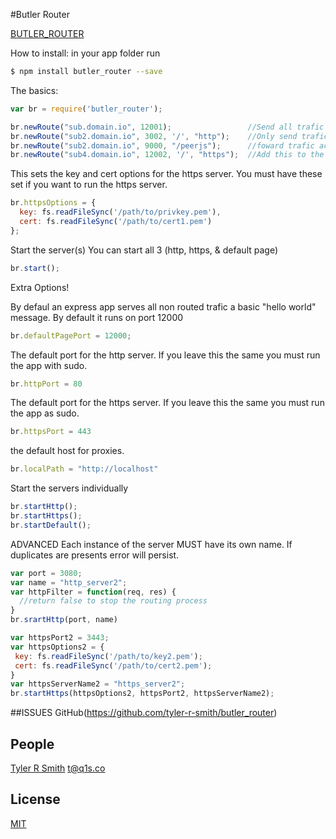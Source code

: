 #Butler Router

[BUTLER_ROUTER](https://www.npmjs.com/package/butler_router)

How to install:
in your app folder run
```bash
$ npm install butler_router --save 
```

The basics:
```js
var br = require('butler_router');

br.newRoute("sub.domain.io", 12001);                 //Send all trafic accsing http(s)://sub.domain.io to port 12001
br.newRoute("sub2.domain.io", 3002, '/', "http");    //Only send trafic accsing http://sub.domain.io to port 3002
br.newRoute("sub2.domain.io", 9000, "/peerjs");      //foward trafic accessing sub2.domain.io/peerjs to port 9000
br.newRoute("sub4.domain.io", 12002, '/', "https");  //Add this to the https routes only
```

This sets the key and cert options for the https server.
You must have these set if you want to run the https server.
```js
br.httpsOptions = {
  key: fs.readFileSync('/path/to/privkey.pem'),
  cert: fs.readFileSync('/path/to/cert1.pem')
};
```

Start the server(s)
You can start all 3 (http, https, & default page)
```js
br.start();
```

Extra Options!

By defaul an express app serves all non routed trafic a basic "hello world" message.
By default it runs on port 12000
```js
br.defaultPagePort = 12000; 
```

The default port for the http server. If you leave this the same you must run the app with sudo.
```js
br.httpPort = 80 
```

The default port for the https server. If you leave this the same you must run the app as sudo.
```js
br.httpsPort = 443 
```

the default host for proxies.
```js
br.localPath = "http://localhost"  
```

Start the servers individually
```js
br.startHttp();
br.startHttps();
br.startDefault();
```

ADVANCED
Each instance of the server MUST have its own name.
If duplicates are presents error will persist.
```js
var port = 3080;
var name = "http_server2";
var httpFilter = function(req, res) {
  //return false to stop the routing process
}
br.srartHttp(port, name)

var httpsPort2 = 3443;
var httpsOptions2 = {
 key: fs.readFileSync('/path/to/key2.pem');
 cert: fs.readFileSync('/path/to/cert2.pem');
} 
var httpsServerName2 = "https_server2";
br.startHttps(httpsOptions2, httpsPort2, httpsServerName2);
```
##ISSUES
GitHub(https://github.com/tyler-r-smith/butler_router)

## People
[Tyler R Smith](http://q1s.co)
<t@q1s.co>

## License
[MIT](LICENSE)